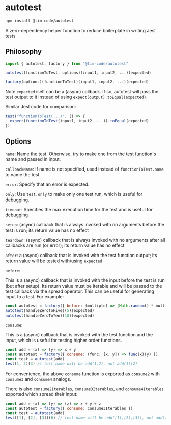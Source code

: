 # autotest

```
npm install @tim-code/autotest
```

A zero-dependency helper function to reduce boilerplate in writing Jest tests

## Philosophy

```js
import { autotest, factory } from "@tim-code/autotest"

autotest(functionToTest, options)(input1, input2, ...)(expected)

factory(options)(functionToTest)(input1, input2, ...)(expected)

```

Note `expected` iself can be a (async) callback. If so, autotest will pass the test output to it instead of using `expect(output).toEqual(expected)`.

Similar Jest code for comparison:

```js
test("functionToTest(...)", () => {
  expect(functionToTest(input1, input2, ...)).toEqual(expected)
})
```

## Options

`name`: Name the test. Otherwise, try to make one from the test function's name and passed in input.

`callbackName`: If name is not specified, used instead of `functionToTest.name` to name the test.

`error`: Specify that an error is expected.

`only`: Use `test.only` to make only one test run, which is useful for debugging.

`timeout`: Specifies the max execution time for the test and is useful for debugging

`setup`: (async) callback that is always invoked with no arguments before the test is run; its return value has no effect

`teardown`: (async) callback that is always invoked with no arguments after all callbacks are run (or error); its return value has no effect

`after`: a (async) callback that is invoked with the test function output; its return value will be tested with/using `expected`

`before`:

This is a (async) callback that is invoked with the input before the test is run (but after setup). Its return value must be iterable and will be passed to the test callback via the spread operator. This can be useful for generating input to a test. For example:

```js
const autotest = factory({ before: (multiple) => [Math.random() * multiple] })
autotest(handleZeroToFive)(5)(expected)
autotest(handleZeroToTen)(10)(expected)
```

`consume`:

This is a (async) callback that is invoked with the test function and the input, which is useful for testing higher order functions.

```js
const add = (x) => (y) => x + y
const autotest = factory({ consume: (func, [x, y]) => func(x)(y) })
const test = autotest(add)
test(1, 2)(3) // test name will be add(1,2), not add(1)(2)
```

For convenience, the above `consume` function is exported as `consume2` with `consume3` and `consume4` analogs.

There is also `consume2Iterables`, `consume3Iterables`, and `consume4Iterables` exported which spread their input:

```js
const add = (x) => (y) => (z) => x + y + z
const autotest = factory({ consume: consume3Iterables })
const test = autotest(add)
test([1], [2], [3])(6) // test name will be add([1],[2],[3]), not add([1])([2])([3])
```
